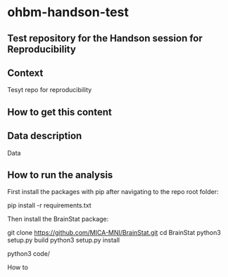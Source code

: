 # ohbm-handson-test
## Test repository for the Handson session for Reproducibility 

## Context
Tesyt repo for reproducibility

## How to get this content

## Data description
Data

## How to run the analysis
First install the packages with pip after navigating to the repo root folder:

pip install -r requirements.txt

Then install the BrainStat package:

git clone https://github.com/MICA-MNI/BrainStat.git
cd BrainStat
python3 setup.py build
python3 setup.py install

python3 code/

How to
